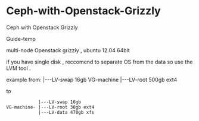 Ceph-with-Openstack-Grizzly
===========================

Ceph with Openstack Grizzly





Guide-temp

multi-node Openstack grizzly , ubuntu 12.04 64bit

if you have single disk , reccomend to separate OS from the data so use the LVM tool .
 
example from:
 |---LV-swap 16gb
 VG-machine |---LV-root 500gb ext4
        
to 

                |---LV-swap 16gb 
    VG-machine- |---LV-root 30gb ext4
                |---LV-data 470gb xfs
